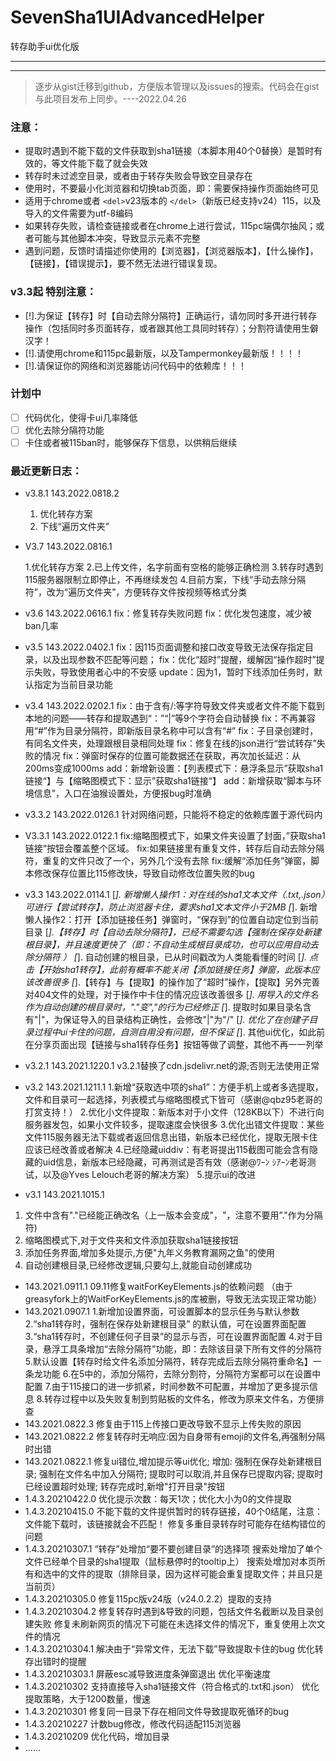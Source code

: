 # SevenSha1UIAdvancedHelper

转存助手ui优化版


---



---



> 逐步从gist迁移到github，方便版本管理以及issues的搜索。代码会在gist与此项目发布上同步。----2022.04.26

### 注意：

* 提取时遇到不能下载的文件获取到sha1链接（本脚本用40个0替换）是暂时有效的，等文件能下载了就会失效
* 转存时未过滤空目录，或者由于转存失败会导致空目录存在
* 使用时，不要最小化浏览器和切换tab页面，即：需要保持操作页面始终可见
* 适用于chrome或者 `<del>`v23版本的 `</del>`（新版已经支持v24）115，以及导入的文件需要为utf-8编码
* 如果转存失败，请检查链接或者在chrome上进行尝试，115pc端偶尔抽风；或者可能与其他脚本冲突，导致显示元素不完整
* 遇到问题，反馈时请描述你使用的【浏览器】，【浏览器版本】，【什么操作】，【链接】，【错误提示】，要不然无法进行错误复现。

### v3.3起 特别注意：

* [!].为保证【转存】时【自动去除分隔符】正确运行，请勿同时多开进行转存操作（包括同时多页面转存，或者跟其他工具同时转存）；分割符请使用生僻汉字！
* [!].请使用chrome和115pc最新版，以及Tampermonkey最新版！！！！
* [!].请保证你的网络和浏览器能访问代码中的依赖库！！！

### 计划中

* [ ] 代码优化，使得卡ui几率降低
* [ ] 优化去除分隔符功能
* [ ] 卡住或者被115ban时，能够保存下信息，以供稍后继续

### 最近更新日志：

* v3.8.1 143.2022.0818.2

  1. 优化转存方案
  2. 下线“遍历文件夹”
* V3.7  143.2022.0816.1

  1.优化转存方案
  2.已上传文件，名字前面有空格的能够正确检测
  3.转存时遇到115服务器限制立即停止，不再继续发包
  4.目前方案，下线“手动去除分隔符”，改为“遍历文件夹”，方便转存文件按视频等格式分类
* v3.6  143.2022.0616.1
  fix：修复转存失败问题
  fix：优化发包速度，减少被ban几率
* v3.5  143.2022.0402.1
  fix：因115页面调整和接口改变导致无法保存指定目录，以及出现参数不匹配等问题；
  fix：优化“超时”提醒，缓解因“操作超时”提示失败，导致使用者心中的不安感
  update：因为1，暂时下线添加任务时，默认指定为当前目录功能
* v3.4     143.2022.0202.1
  fix：由于含有/:等字符导致文件夹或者文件不能下载到本地的问题——转存和提取遇到“：”“|”等9个字符会自动替换
  fix：不再兼容用“#”作为目录分隔符，即新版目录名称中可以含有“#”
  fix：子目录创建时，有同名文件夹，处理跟根目录相同处理
  fix：修复在线的json进行“尝试转存”失败的情况
  fix：弹窗时保存的位置可能数据还在获取，再次加长延迟：从200ms变成1000ms
  add：新增新设置：【列表模式下：悬浮条显示”获取sha1链接“】与【缩略图模式下：显示”获取sha1链接“】
  add：新增获取“脚本与环境信息”，入口在油猴设置处，方便报bug时准确
* v3.3.2   143.2022.0126.1
  针对网络问题，只能将不稳定的依赖库置于源代码内
* V3.3.1  143.2022.0122.1
  fix:缩略图模式下，如果文件夹设置了封面，”获取sha1链接“按钮会覆盖整个区域。
  fix:如果链接里有重复文件，转存后自动去除分隔符，重复的文件只改了一个，另外几个没有去除
  fix:缓解“添加任务”弹窗，脚本修改保存位置比115修改快，导致自动修改位置失败的bug
* v3.3  143.2022.0114.1
  [*]. 新增懒人操作1：对在线的sha1文本文件（.txt,.json）可进行【尝试转存】，防止浏览器卡住，要求sha1文本文件小于2MB
  [*]. 新增懒人操作2：打开【添加链接任务】弹窗时，“保存到”的位置自动定位到当前目录
  [*].【转存】时【自动去除分隔符】，已经不需要勾选【强制在保存处新建根目录】，并且速度更快了（即：不自动生成根目录成功，也可以应用自动去除分隔符 ）
  [*]. 自动创建的根目录，已从时间戳改为人类能看懂的时间
  [*]. 点击【开始sha1转存】，此前有概率不能关闭【添加链接任务】弹窗，此版本应该改善很多
  [*].【转存】与【提取】的操作加了“超时”操作，【提取】另外完善对404文件的处理，对于操作中卡住的情况应该改善很多
  [*]. 用导入的文件名作为自动创建的根目录时，"."变","的行为已经修正
  [*]. 提取时如果目录名含有"|"，为保证导入的目录结构正确性，会修改"|"为"/"
  [*]. 优化了在创建子目录过程中ui卡住的问题，自测自用没有问题，但不保证
  [*]. 其他ui优化，如此前在分享页面出现【链接与sha1转存任务】按钮等做了调整，其他不再一一列举
* v3.2.1  143.2021.1220.1
  v3.2.1替换了cdn.jsdelivr.net的源;否则无法使用正常
* v3.2  143.2021.1211.1
  1.新增“获取选中项的sha1”：方便手机上或者多选提取，文件和目录可一起选择，列表模式与缩略图模式下皆可（感谢@qbz95老哥的打赏支持！）
  2.优化小文件提取：新版本对于小文件（128KB以下）不进行向服务器发包，如果小文件较多，提取速度会快很多
  3.优化出错文件提取：某些文件115服务器无法下载或者返回信息出错，新版本已经优化，提取无限卡住应该已经改善或者解决
  4.已经隐藏uiddiv：有老哥提出115截图可能会含有隐藏的uid信息，新版本已经隐藏，可再测试是否有效（感谢@ﾜｰﾝ ｼｱｰﾝ老哥测试，以及@Yves Lelouch老哥的解决方案）
  5.提示ui的改进
* v3.1  143.2021.1015.1

1. 文件中含有"."已经能正确改名（上一版本会变成"，"，注意不要用”."作为分隔符)
2. 缩略图模式下,对于文件夹和文件添加获取sha1链接按钮
3. 添加任务界面,增加多处提示,方便"九年义务教育漏网之鱼"的使用
4. 自动创建根目录,已经修改逻辑,只要勾上,就能自动创建成功

* 143.2021.0911.1
  09.11修复waitForKeyElements.js的依赖问题 （由于greasyfork上的WaitForKeyElements.js的库被删，导致无法实现正常功能）
* 143.2021.0907.1
  1.新增加设置界面，可设置脚本的显示任务与默认参数
  2.“sha1转存时，强制在保存处新建根目录” 的默认值，可在设置界面配置
  3.“sha1转存时，不创建任何子目录”的显示与否，可在设置界面配置
  4.对于目录，悬浮工具条增加“去除分隔符”功能，即：去除该目录下所有文件的分隔符
  5.默认设置【转存时给文件名添加分隔符，转存完成后去除分隔符重命名】一条龙功能
  6.在5中的，添加分隔符，去除分割符，分隔符方案都可以在设置中配置
  7.由于115接口的进一步抓紧，时间参数不可配置，并增加了更多提示信息
  8.转存过程中以及失败复制到剪贴板的文件名，修改为原来文件名，方便排查
* 143.2021.0822.3
  修复由于115上传接口更改导致不显示上传失败的原因
* 143.2021.0822.2
  修复转存时无响应:因为自身带有emoji的文件名,再强制分隔时出错
* 143.2021.0822.1
  修复ui错位,增加提示等ui优化;
  增加:
  强制在保存处新建根目录;
  强制在文件名中加入分隔符;
  提取时可以取消,并且保存已提取内容;
  提取时已经设置超时处理;
  转存完成时,新增"打开目录"按钮
* 1.4.3.20210422.0
  优化提示次数：每天1次；优化大小为0的文件提取
* 1.4.3.20210415.0
  不能下载的文件提供暂时的转存链接，40个0结尾，注意：文件能下载时，该链接就会不匹配！
  修复多重目录转存时可能存在结构错位的问题
* 1.4.3.20210307.1
  “转存”处增加“要不要创建目录”的选择项
  搜索处增加了单个文件已经单个目录的sha1提取（鼠标悬停时的tooltip上）
  搜索处增加对本页所有和选中的文件的提取（排除目录，因为这样可能会重复提取文件；并且只是当前页）
* 1.4.3.20210305.0
  修复115pc版v24版（v24.0.2.2）提取的支持
* 1.4.3.20210304.2
  修复转存时遇到&导致的问题，包括文件名截断以及目录创建失败
  修复未刷新网页的情况下可能在未选择文件的情况下，重复使用上次文件的情况
* 1.4.3.20210304.1
  解决由于“异常文件，无法下载”导致提取卡住的bug
  优化转存出错时的提醒
* 1.4.3.20210303.1
  屏蔽esc减导致进度条弹窗退出
  优化平衡速度
* 1.4.3.20210302
  支持直接导入sha1链接文件（符合格式的.txt和.json）
  优化提取策略，大于1200数量，慢速
* 1.4.3.20210301
  修复同一目录下存在相同文件导致提取死循环的bug
* 1.4.3.20210227
  计数bug修改，修改代码适配115浏览器
* 1.4.3.20210209
  优化代码，增加目录
* ......
